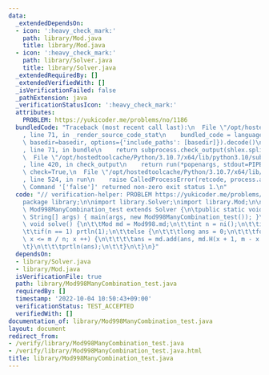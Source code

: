```yaml
---
data:
  _extendedDependsOn:
  - icon: ':heavy_check_mark:'
    path: library/Mod.java
    title: library/Mod.java
  - icon: ':heavy_check_mark:'
    path: library/Solver.java
    title: library/Solver.java
  _extendedRequiredBy: []
  _extendedVerifiedWith: []
  _isVerificationFailed: false
  _pathExtension: java
  _verificationStatusIcon: ':heavy_check_mark:'
  attributes:
    PROBLEM: https://yukicoder.me/problems/no/1186
  bundledCode: "Traceback (most recent call last):\n  File \"/opt/hostedtoolcache/Python/3.10.7/x64/lib/python3.10/site-packages/onlinejudge_verify/documentation/build.py\"\
    , line 71, in _render_source_code_stat\n    bundled_code = language.bundle(stat.path,\
    \ basedir=basedir, options={'include_paths': [basedir]}).decode()\n  File \"/opt/hostedtoolcache/Python/3.10.7/x64/lib/python3.10/site-packages/onlinejudge_verify/languages/user_defined.py\"\
    , line 71, in bundle\n    return subprocess.check_output(shlex.split(command))\n\
    \  File \"/opt/hostedtoolcache/Python/3.10.7/x64/lib/python3.10/subprocess.py\"\
    , line 420, in check_output\n    return run(*popenargs, stdout=PIPE, timeout=timeout,\
    \ check=True,\n  File \"/opt/hostedtoolcache/Python/3.10.7/x64/lib/python3.10/subprocess.py\"\
    , line 524, in run\n    raise CalledProcessError(retcode, process.args,\nsubprocess.CalledProcessError:\
    \ Command '['false']' returned non-zero exit status 1.\n"
  code: "// verification-helper: PROBLEM https://yukicoder.me/problems/no/1186\n\n\
    package library;\n\nimport library.Solver;\nimport library.Mod;\n\npublic class\
    \ Mod998ManyCombination_test extends Solver {\n\tpublic static void main(final\
    \ String[] args) { main(args, new Mod998ManyCombination_test()); }\n\n\tpublic\
    \ void solve() {\n\t\tMod md = Mod998.md;\n\t\tint n = ni();\n\t\tint m = ni();\n\
    \t\tif(n == 1) prtln(1);\n\t\telse {\n\t\t\tlong ans = 0;\n\t\t\tfor(int x = 0;\
    \ x <= m / n; x ++) {\n\t\t\t\tans = md.add(ans, md.H(x + 1, m - x * n));\n\t\t\
    \t}\n\t\t\tprtln(ans);\n\t\t}\n\t}\n}"
  dependsOn:
  - library/Solver.java
  - library/Mod.java
  isVerificationFile: true
  path: library/Mod998ManyCombination_test.java
  requiredBy: []
  timestamp: '2022-10-04 10:50:43+09:00'
  verificationStatus: TEST_ACCEPTED
  verifiedWith: []
documentation_of: library/Mod998ManyCombination_test.java
layout: document
redirect_from:
- /verify/library/Mod998ManyCombination_test.java
- /verify/library/Mod998ManyCombination_test.java.html
title: library/Mod998ManyCombination_test.java
---
```

